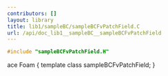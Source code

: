```yaml
---
contributors: []
layout: library
title: lib1/sampleBC/sampleBCFvPatchField.C
url: /api/doc_lib1__sampleBC__sampleBCFvPatchField
---
```




``` cpp
#include "sampleBCFvPatchField.H"
```
ace Foam
{
    template <class Type>
    class sampleBCFvPatchField;
}
```